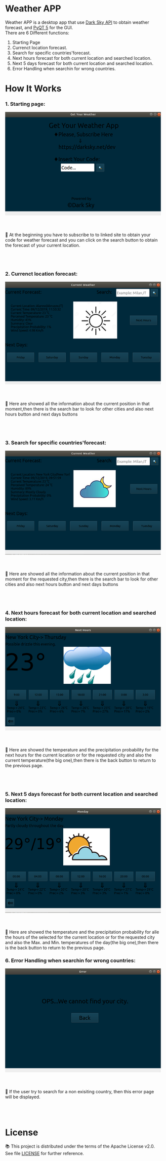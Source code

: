 # Weather APP
Weather APP is a desktop app that use [Dark Sky API](https://darksky.net/dev) to obtain weather forecast, and [PyQT 5](https://pypi.org/project/PyQt5/) for the GUI.
<br/>There are 6 Different functions: 

1. Starting Page
2. Currenct location forecast.<br/>
3. Search for specific countries'forecast.<br/>
4. Next hours forecast for both current location and searched location.<br/>
5. Next 5 days forecast for both current location and searched location.<br/>
6. Error Handling when searchin for wrong countries.<br/>

# How It Works
### 1. Starting page:

![alt text](Docs/Main.png?raw=true)
<br/><br/><br/><br/>
:large_blue_circle: At the beginning you have to subscribe to to linked site to obtain your code for weather forecast and you can click on the search button to obtain the forecast of your current location.
<br/><br/><br/><br/>

### 2. Currenct location forecast:
![alt text](Docs/Curr_loc.png?raw=true)
<br/><br/><br/><br/>
:large_blue_circle: Here are showed all the information about the current position in that moment,then there is the search bar to look for other cities and also next hours button and next days buttons
<br/><br/><br/><br/>

### 3. Search for specific countries'forecast:
![alt text](Docs/Search.png?raw=true)
<br/><br/><br/><br/>
:large_blue_circle: Here are showed all the information about the current position in that moment for the requested city,then there is the search bar to look for other cities and also next hours button and next days buttons
<br/><br/><br/><br/>
### 4. Next hours forecast for both current location and searched location:
![alt text](Docs/next_hours.png?raw=true)
<br/><br/><br/><br/>
:large_blue_circle: Here are showed the temperature and the precipitation probability for the next hours for the current location or for the requested city and also the current temperature(the big one),then there is the back button to return to the previous page.
<br/><br/><br/><br/>
### 5. Next 5 days forecast for both current location and searched location:
![alt text](Docs/next_days.png?raw=true)
<br/><br/><br/><br/>
:large_blue_circle: Here are showed the temperature and the precipitation probability for alle the hours of the selected for the current location or for the requested city and also the Max. and Min. temperatures of the day(the big one),then there is the back button to return to the previous page.
### 6. Error Handling when searchin for wrong countries:
![alt text](Docs/error.png?raw=true)
<br/><br/><br/><br/>
:large_blue_circle: If the user try to search for a non exisiting country, then this error page will be displayed.
<br/><br/><br/><br/>


# License
:books: This project is distributed under the terms of the Apache License v2.0. See file [LICENSE](LICENSE) for further reference.
